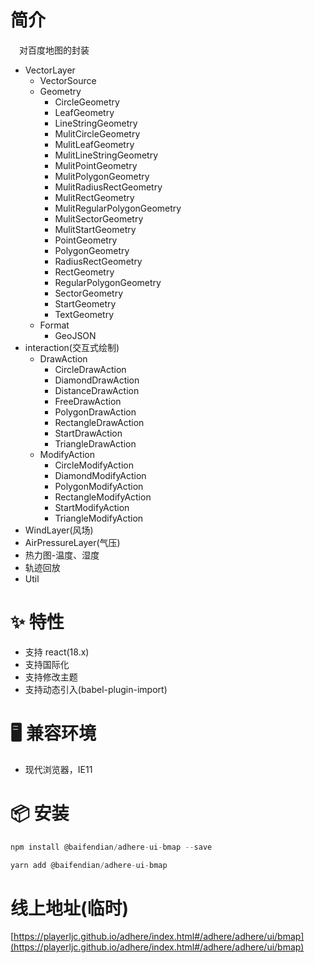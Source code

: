 # 简介
&ensp;&ensp;对百度地图的封装
* VectorLayer
  - VectorSource
  * Geometry  
    - CircleGeometry
    - LeafGeometry
    - LineStringGeometry
    - MulitCircleGeometry
    - MulitLeafGeometry
    - MulitLineStringGeometry
    - MulitPointGeometry
    - MulitPolygonGeometry
    - MulitRadiusRectGeometry
    - MulitRectGeometry
    - MulitRegularPolygonGeometry
    - MulitSectorGeometry
    - MulitStartGeometry
    - PointGeometry
    - PolygonGeometry
    - RadiusRectGeometry
    - RectGeometry
    - RegularPolygonGeometry
    - SectorGeometry
    - StartGeometry
    - TextGeometry 
  * Format
    - GeoJSON  
* interaction(交互式绘制)
  * DrawAction
    - CircleDrawAction
    - DiamondDrawAction
    - DistanceDrawAction
    - FreeDrawAction
    - PolygonDrawAction
    - RectangleDrawAction
    - StartDrawAction
    - TriangleDrawAction 
  * ModifyAction
    - CircleModifyAction
    - DiamondModifyAction
    - PolygonModifyAction
    - RectangleModifyAction
    - StartModifyAction
    - TriangleModifyAction
* WindLayer(风场)
* AirPressureLayer(气压)
* 热力图-温度、湿度
* 轨迹回放
* Util

# ✨ 特性
- 支持 react(18.x)
- 支持国际化
- 支持修改主题
- 支持动态引入(babel-plugin-import)

# 🖥 兼容环境
- 现代浏览器，IE11

# 📦 安装
```javascript
npm install @baifendian/adhere-ui-bmap --save
``` 

```javascript
yarn add @baifendian/adhere-ui-bmap
```

# 线上地址(临时)
[https://playerljc.github.io/adhere/index.html#/adhere/adhere/ui/bmap](https://playerljc.github.io/adhere/index.html#/adhere/adhere/ui/bmap)
